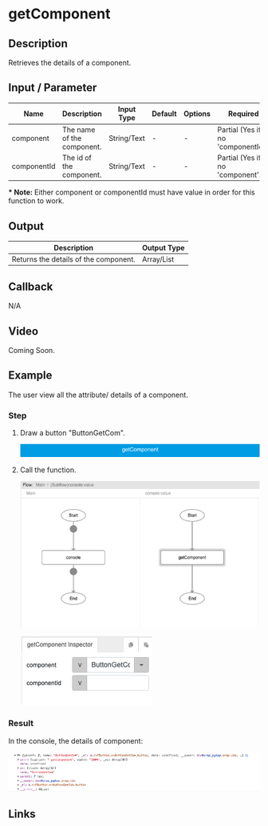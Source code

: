 # getComponent

## Description

Retrieves the details of a component.

## Input / Parameter

| Name | Description | Input Type | Default | Options | Required |
| ------ | ------ | ------ | ------ | ------ | ------ |
| component | The name of the component. | String/Text | - | - | Partial (Yes if no 'componentId'.) |
| componentId | The id of the component. | String/Text | - | - | Partial (Yes if no 'component'.) |

__\* Note:__ Either component or componentId must have value in order for this function to work.

## Output

| Description | Output Type |
| ------ | ------ |
| Returns the details of the component. | Array/List |

## Callback

N/A

## Video

Coming Soon.

<!-- Format: [![Video]({image-path})]({url-link}) -->

## Example

The user view all the attribute/ details of a component.

### Step

1. Draw a button "ButtonGetCom".

    ![](./getComponent-step-1.png)
    
3. Call the function.

    ![](./getComponent-step-2.png)

    ![](./getComponent-step-3.png)

### Result

In the console, the details of component:

![](./getComponent-result-1.png)


## Links